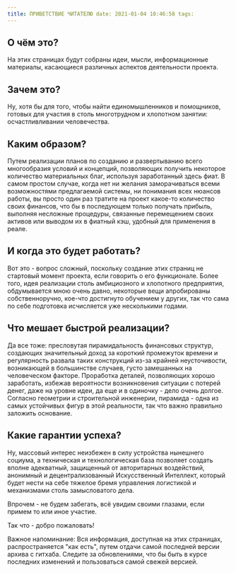 ```yaml
---
title: ПРИВЕТСТВИЕ ЧИТАТЕЛЮ date: 2021-01-04 10:46:58 tags:
---
```


## О чём это?

На этих страницах будут собраны идеи, мысли, информационные материалы, касающиеся различных аспектов деятельности
проекта.

## Зачем это?

Ну, хотя бы для того, чтобы найти единомышленников и помощников, готовых для участия в столь многотрудном и хлопотном
занятии: осчастливливании человечества.

## Каким образом?

Путем реализации планов по созданию и развертыванию всего многообразия условий и концепций, позволяющих получить
некоторое количество материальных благ, используя заработанный здесь фиат. В самом простом случае, когда нет ни желания
заморачиваться всеми возможностями предлагаемой системы, ни понимания всех нюансов работы, вы просто один раз тратите на
проект какое-то количество своих финансов, что бы в последующем только получать прибыль, выполняя несложные процедуры,
связанные перемещением своих активов или выводом их в фиатный кэш, удобный для применения в реале.

## И когда это будет работать?

Вот это - вопрос сложный, поскольку создание этих страниц не стартовый момент проекта, если говорить о его функционале.
Более того, идея реализации столь амбициозного и хлопотного предприятия, обдумывается мною очень давно, некоторые вещи
апробированы собственноручно, кое-что достигнуто обучением у других, так что сама по себе подготовка исчисляется уже
несколькими годами.

## Что мешает быстрой реализации?

Да все тоже: пресловутая пирамидальность финансовых структур, создающих значительный доход за короткий промежуток
времени и регулярность развала таких конструкций из-за крайней неусточивости, возникающей в большинстве случаев, густо
замешанных на человеческом факторе. Проработка деталей, позволяющих хорошо заработать, избежав вероятности возникновения
ситуации с потерей денег, даже на уровне идеи, да еще и в одиночку - дело очень долгое. Согласно геометрии и
строительной инженерии, пирамида - одна из самых устойчивых фигур в этой реальности, так что важно правильно заложить
основание.

## Какие гарантии успеха?

Ну, массовый интерес неизбежен в силу устройства нынешнего социума, а техническая и технологическая база позволяет
создать вполне адекватный, защищенный от авторитарных воздействий, анонимный и децентрализованный Искусственный
Интеллект, который будет нести на себе тяжелое бремя управления логистикой и механизмами столь замысловатого дела.

Впрочем - не будем забегать, всё увидим своими глазами, если примем то или иное участие.

Так что - добро пожаловать!

Важное напоминание:
Вся информация, доступная на этих страницах, распространяется "как есть", путем отдачи самой последней версии архива с
гитхаба. Следите за обновлениями, что бы быть в курсе последних изменений и пользоваться самой свежей версией.